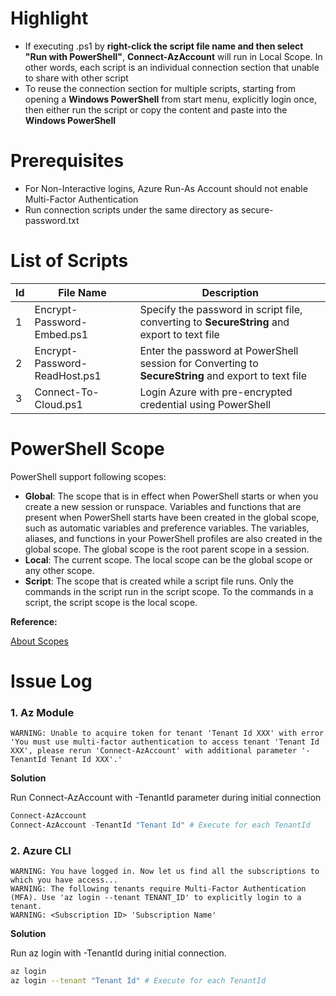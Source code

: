 # Highlight

- If executing .ps1 by **right-click the script file name and then select "Run with PowerShell"**, **Connect-AzAccount** will run in Local Scope. In other words, each script is an individual connection section that unable to share with other script
- To reuse the connection section for multiple scripts, starting from opening a **Windows PowerShell** from start menu, explicitly login once, then either run the script or copy the content and paste into the **Windows PowerShell**

# Prerequisites

- For Non-Interactive logins, Azure Run-As Account should not enable Multi-Factor Authentication
- Run connection scripts under the same directory as secure-password.txt

# List of Scripts

| Id | File Name | Description |
| - | - | - |
| 1 | Encrypt-Password-Embed.ps1 | Specify the password in script file, converting to **SecureString** and export to text file |
| 2 | Encrypt-Password-ReadHost.ps1 | Enter the password at PowerShell session for Converting to **SecureString** and export to text file |
| 3 | Connect-To-Cloud.ps1 | Login Azure with pre-encrypted credential using PowerShell  |

# PowerShell Scope

PowerShell support following scopes:

- **Global**: The scope that is in effect when PowerShell starts or when you create a new session or runspace. Variables and functions that are present when PowerShell starts have been created in the global scope, such as automatic variables and preference variables. The variables, aliases, and functions in your PowerShell profiles are also created in the global scope. The global scope is the root parent scope in a session.
- **Local**: The current scope. The local scope can be the global scope or any other scope.
- **Script**: The scope that is created while a script file runs. Only the commands in the script run in the script scope. To the commands in a script, the script scope is the local scope.

**Reference:** 

[About Scopes](https://docs.microsoft.com/en-us/powershell/module/microsoft.powershell.core/about/about_scopes)

# Issue Log

### 1. Az Module
```
WARNING: Unable to acquire token for tenant 'Tenant Id XXX' with error 'You must use multi-factor authentication to access tenant 'Tenant Id XXX', please rerun 'Connect-AzAccount' with additional parameter '-TenantId Tenant Id XXX'.'
```

**Solution**

Run Connect-AzAccount with -TenantId parameter during initial connection

```PowerShell
Connect-AzAccount
Connect-AzAccount -TenantId "Tenant Id" # Execute for each TenantId
```

### 2. Azure CLI

```
WARNING: You have logged in. Now let us find all the subscriptions to which you have access...
WARNING: The following tenants require Multi-Factor Authentication (MFA). Use 'az login --tenant TENANT_ID' to explicitly login to a tenant.
WARNING: <Subscription ID> 'Subscription Name'
```

**Solution**

Run az login with -TenantId during initial connection. 

```Bash
az login
az login --tenant "Tenant Id" # Execute for each TenantId
```